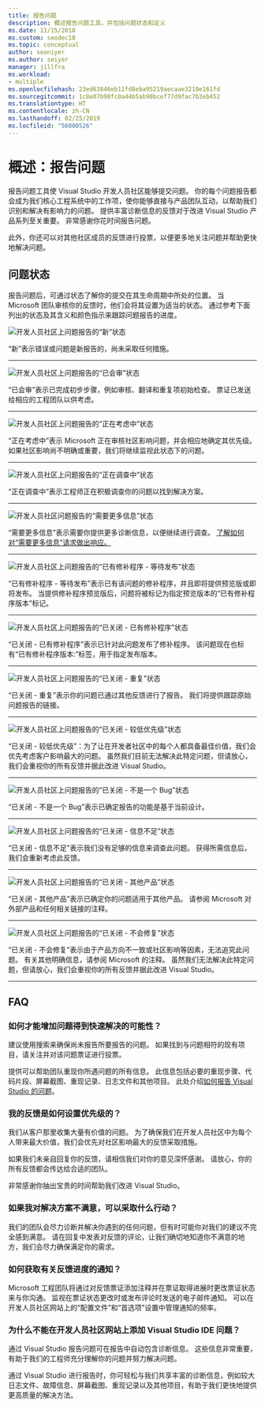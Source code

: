 ```yaml
---
title: 报告问题
description: 概述报告问题工具，并包括问题状态和定义
ms.date: 11/15/2018
ms.custom: seodec18
ms.topic: conceptual
author: seaniyer
ms.author: seiyer
manager: jillfra
ms.workload:
- multiple
ms.openlocfilehash: 23ed63846eb11fd8eba95219aecaae3210e161fd
ms.sourcegitcommit: 1c8e07b98fc0a44b5ab90bcef77d9fac7b3eb452
ms.translationtype: HT
ms.contentlocale: zh-CN
ms.lasthandoff: 02/25/2019
ms.locfileid: "56800526"
---
```

# <a name="overview-report-a-problem"></a>概述：报告问题

报告问题工具使 Visual Studio 开发人员社区能够提交问题。 你的每个问题报告都会成为我们核心工程系统中的工作项，使你能够直接与产品团队互动，以帮助我们识别和解决有影响力的问题。 提供丰富诊断信息的反馈对于改进 Visual Studio 产品系列至关重要。 非常感谢你花时间报告问题。

此外，你还可以对其他社区成员的反馈进行投票，以便更多地关注问题并帮助更快地解决问题。

## <a name="problem-status"></a>问题状态

报告问题后，可通过状态了解你的提交在其生命周期中所处的位置。 当 Microsoft 团队审核你的反馈时，他们会将其设置为适当的状态。  通过参考下面列出的状态及其含义和颜色指示来跟踪问题报告的进度。

![开发人员社区上问题报告的“新”状态](../ide/media/ProblemStates/New.jpg)

“新”表示错误或问题是新报告的，尚未采取任何措施。

- - -

![开发人员社区上问题报告的“已会审”状态](../ide/media/ProblemStates/Triaged.jpg)

“已会审”表示已完成初步步骤，例如审核、翻译和重复项初始检查。 票证已发送给相应的工程团队以供考虑。

- - -

![开发人员社区上问题报告的“正在考虑中”状态](../ide/media/ProblemStates/UnderConsideration.jpg)

“正在考虑中”表示 Microsoft 正在审核社区影响问题，并会相应地确定其优先级。 如果社区影响尚不明确或重要，我们将继续监视此状态下的问题。

- - -

![开发人员社区上问题报告的“正在调查中”状态](../ide/media/ProblemStates/UnderInvestigation.jpg)

“正在调查中”表示工程师正在积极调查你的问题以找到解决方案。

- - -

![开发人员社区问题报告的“需要更多信息”状态](../ide/media/ProblemStates/NeedMoreInfo.jpg)

“需要更多信息”表示需要你提供更多诊断信息，以便继续进行调查。  [了解如何对“需要更多信息”请求做出响应。](./how-to-report-a-problem-with-visual-studio.md#when-further-information-is-needed-need-more-info)

- - -

![开发人员社区上问题报告的“已有修补程序 - 等待发布”状态](../ide/media/ProblemStates/FixedPendingRelease.jpg)

“已有修补程序 - 等待发布”表示已有该问题的修补程序，并且即将提供预览版或即将发布。  当提供修补程序预览版后，问题将被标记为指定预览版本的“已有修补程序版本”标记。

- - -

![开发人员社区上问题报告的“已关闭 - 已有修补程序”状态](../ide/media/ProblemStates/ClosedFixed.jpg)

“已关闭 - 已有修补程序”表示已针对此问题发布了修补程序。 该问题现在也标有“已有修补程序版本:”标签，用于指定发布版本。

- - -

![开发人员社区上问题报告的“已关闭 - 重复”状态](../ide/media/ProblemStates/ClosedDuplicate.jpg)

“已关闭 - 重复”表示你的问题已通过其他反馈进行了报告。 我们将提供跟踪原始问题报告的链接。

- - -

![开发人员社区上问题报告的“已关闭 - 较低优先级”状态](../ide/media/ProblemStates/ClosedLowerPriority.jpg)

“已关闭 - 较低优先级”：为了让在开发者社区中的每个人都具备最佳价值，我们会优先考虑客户影响最大的问题。 虽然我们目前无法解决此特定问题，但请放心，我们会重视你的所有反馈并据此改进 Visual Studio。

- - -

![开发人员社区上问题报告的“已关闭 - 不是一个 Bug”状态](../ide/media/ProblemStates/ClosedNotaBug.jpg)

“已关闭 - 不是一个 Bug”表示已确定报告的功能是基于当前设计。

- - -

![开发人员社区上问题报告的“已关闭 - 信息不足”状态](../ide/media/ProblemStates/ClosedNotEnoughInfo.jpg)

“已关闭 - 信息不足”表示我们没有足够的信息来调查此问题。 获得所需信息后，我们会重新考虑此反馈。

- - -

![开发人员社区上问题报告的“已关闭 - 其他产品”状态](../ide/media/ProblemStates/ClosedOtherProduct.jpg)

“已关闭 - 其他产品”表示已确定你的问题适用于其他产品。 请参阅 Microsoft 对外部产品和任何相关链接的注释。

- - -

![开发人员社区上问题报告的“已关闭 - 不会修复”状态](../ide/media/ProblemStates/ClosedWontFix.jpg)

“已关闭 - 不会修复”表示由于产品方向不一致或社区影响等因素，无法追究此问题。 有关其他明确信息，请参阅 Microsoft 的注释。  虽然我们无法解决此特定问题，但请放心，我们会重视你的所有反馈并据此改进 Visual Studio。

- - -

## <a name="faq"></a>FAQ

### <a name="how-can-i-increase-the-chance-of-my-problem-getting-resolved-quickly"></a>如何才能增加问题得到快速解决的可能性？

建议使用搜索来确保尚未报告所要报告的问题。 如果找到与问题相符的现有项目，请关注并对该问题票证进行投票。

 提供可以帮助团队重现你所遇问题的所有信息。  此信息包括必要的重现步骤、代码片段、屏幕截图、重现记录、日志文件和其他项目。  此处介绍[如何报告 Visual Studio 的问题](./how-to-report-a-problem-with-visual-studio.md)。

### <a name="how-is-my-feedback-prioritized"></a>我的反馈是如何设置优先级的？

我们从客户那里收集大量有价值的问题。 为了确保我们在开发人员社区中为每个人带来最大价值，我们会优先对社区影响最大的反馈采取措施。

如果我们未亲自回复你的反馈，请相信我们对你的意见深怀感谢。 请放心，你的所有反馈都会传达给合适的团队。

非常感谢你抽出宝贵的时间帮助我们改进 Visual Studio。

### <a name="what-actions-can-i-take-if-im-not-satisfied-with-the-resolution"></a>如果我对解决方案不满意，可以采取什么行动？

我们的团队会尽力诊断并解决你遇到的任何问题，但有时可能你对我们的建议不完全感到满意。 请在回复中发表对反馈的评论，让我们确切地知道你不满意的地方，我们会尽力确保满足你的需求。

### <a name="how-will-i-get-notified-of-progress-on-my-feedback"></a>如何获取有关反馈进度的通知？

Microsoft 工程团队将通过对反馈票证添加注释并在票证取得进展时更改票证状态来与你沟通。 监视在票证状态更改时或发布评论时发送的电子邮件通知。  可以在开发人员社区网站上的“配置文件”和“首选项”设置中管理通知的频率。

### <a name="why-cant-i-add-a-problem-for-visual-studio-ide-on-the-developer-community-website"></a>为什么不能在开发人员社区网站上添加 Visual Studio IDE 问题？

通过 Visual Studio 报告问题可在报告中自动包含诊断信息。 这些信息非常重要，有助于我们的工程师充分理解你的问题并努力解决问题。

通过 Visual Studio 进行报告时，你可轻松与我们共享丰富的诊断信息，例如较大日志文件、故障信息、屏幕截图、重现记录以及其他项目，有助于我们更快地提供更高质量的解决方法。